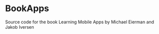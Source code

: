 BookApps
========

Source code for the book Learning Mobile Apps by Michael Eierman and Jakob Iversen

